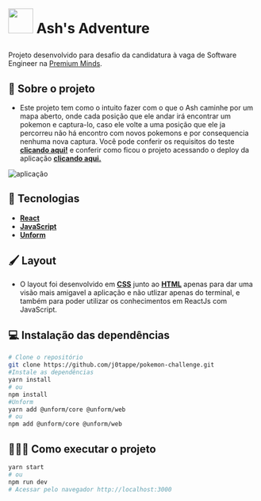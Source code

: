 <h1>
  <p align="left">
     <img src="https://user-images.githubusercontent.com/31297561/149831313-f7d11f6e-23bd-4741-9934-2236ee17c036.png" width="50"/> Ash's Adventure 
  </p>
</h1>

Projeto desenvolvido para desafio da candidatura à vaga de Software Engineer na [Premium Minds](https://www.premium-minds.com/).

## 🧩 Sobre o projeto

- Este projeto tem como o intuito fazer com o que o Ash caminhe por um mapa aberto, onde cada posição que ele andar irá encontrar um pokemon e captura-lo, caso ele volte a uma posição que ele ja percorreu não há encontro com novos pokemons e por consequencia nenhuma nova captura. Você pode conferir os requisitos do teste **[clicando aqui!](https://github.com/j0tappe/pokemon-challenge/files/7884178/Challenge_Pokemon.pdf)** e conferir como ficou o projeto acessando o deploy da aplicação **[clicando aqui.](/)**

![aplicação](https://user-images.githubusercontent.com/31297561/150233494-dfdbe268-7fb7-45f8-b89d-b6e1977490ca.gif)

## 🚀 Tecnologias
 - **[React](https://reactjs.org)**
 - **[JavaScript](https://developer.mozilla.org/pt-BR/docs/Web/JavaScript/)**
 - **[Unform](https://unform.dev/)**

## 🖌️ Layout

- O layout foi desenvolvido em **[CSS](https://developer.mozilla.org/pt-BR/docs/Web/CSS)** junto ao **[HTML](https://developer.mozilla.org/pt-BR/docs/Web/HTML)** apenas para dar uma visão mais amigavel a aplicação e não utlizar apenas do terminal, e também para poder utilizar os conhecimentos em ReactJs com JavaScript.


## 💻 Instalação das dependências
```bash
# Clone o repositório
git clone https://github.com/j0tappe/pokemon-challenge.git
#Instale as dependências
yarn install
# ou
npm install
#Unform
yarn add @unform/core @unform/web
# ou
npm add @unform/core @unform/web
```

## 👨🏻‍💻 Como executar o projeto

```bash
yarn start
# ou
npm run dev
# Acessar pelo navegador http://localhost:3000
```
